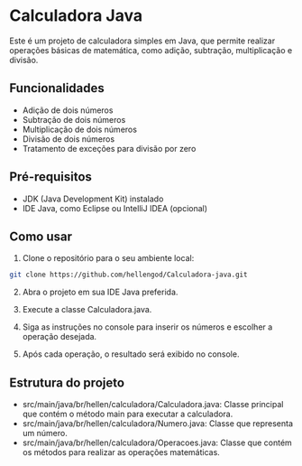 # Calculadora Java

Este é um projeto de calculadora simples em Java, que permite realizar operações básicas de matemática, como adição, subtração, multiplicação e divisão.

## Funcionalidades

- Adição de dois números
- Subtração de dois números
- Multiplicação de dois números
- Divisão de dois números
- Tratamento de exceções para divisão por zero

## Pré-requisitos

- JDK (Java Development Kit) instalado
- IDE Java, como Eclipse ou IntelliJ IDEA (opcional)

## Como usar

1. Clone o repositório para o seu ambiente local:

```bash
git clone https://github.com/hellengod/Calculadora-java.git
```

2. Abra o projeto em sua IDE Java preferida.

3. Execute a classe Calculadora.java.

4. Siga as instruções no console para inserir os números e escolher a operação desejada.

5. Após cada operação, o resultado será exibido no console.

## Estrutura do projeto

- src/main/java/br/hellen/calculadora/Calculadora.java: Classe principal que contém o método main para executar a calculadora.
- src/main/java/br/hellen/calculadora/Numero.java: Classe que representa um número.
- src/main/java/br/hellen/calculadora/Operacoes.java: Classe que contém os métodos para realizar as operações matemáticas.

